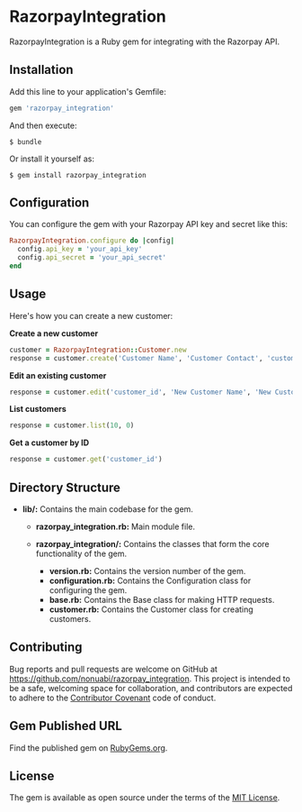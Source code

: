 # RazorpayIntegration

RazorpayIntegration is a Ruby gem for integrating with the Razorpay API.

## Installation

Add this line to your application's Gemfile:

```ruby
gem 'razorpay_integration'
```

And then execute:

    $ bundle

Or install it yourself as:

    $ gem install razorpay_integration

## Configuration

You can configure the gem with your Razorpay API key and secret like this:

```ruby
RazorpayIntegration.configure do |config|
  config.api_key = 'your_api_key'
  config.api_secret = 'your_api_secret'
end
```

## Usage

Here's how you can create a new customer:

**Create a new customer**

```ruby
customer = RazorpayIntegration::Customer.new
response = customer.create('Customer Name', 'Customer Contact', 'customer@email.com')
```

**Edit an existing customer**

```ruby
response = customer.edit('customer_id', 'New Customer Name', 'New Customer Contact', 'new_customer@email.com')
```

**List customers**

```ruby
response = customer.list(10, 0)
```

**Get a customer by ID**

```ruby
response = customer.get('customer_id')
```

## Directory Structure

- **lib/:**
  Contains the main codebase for the gem.

  - **razorpay_integration.rb:**
    Main module file.

  - **razorpay_integration/:**
    Contains the classes that form the core functionality of the gem.

    - **version.rb:**
            Contains the version number of the gem.
    - **configuration.rb:**
            Contains the Configuration class for configuring the gem.
    - **base.rb:**
            Contains the Base class for making HTTP requests.
    - **customer.rb:**
            Contains the Customer class for creating customers.

## Contributing

Bug reports and pull requests are welcome on GitHub at https://github.com/nonuabi/razorpay_integration. This project is intended to be a safe, welcoming space for collaboration, and contributors are expected to adhere to the [Contributor Covenant](http://contributor-covenant.org) code of conduct.

## Gem Published URL

Find the published gem on [RubyGems.org](https://rubygems.org/gems/razorpay_integration).

## License

The gem is available as open source under the terms of the [MIT License](https://opensource.org/licenses/MIT).
